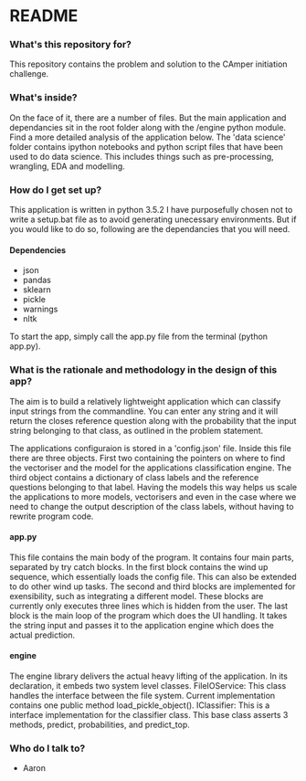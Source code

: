 # README #

### What's this repository for? ###

This repository contains the problem and solution to the CAmper initiation challenge. 

### What's inside? ###

On the face of it, there are a number of files. But the main application and dependancies sit in the root folder along with the /engine python module. Find a more detailed analysis of the application below.
The 'data science' folder contains ipython notebooks and python script files that have been used to do data science. This includes things such as pre-processing, wrangling, EDA and modelling.

### How do I get set up? ###

This application is written in python 3.5.2 I have purposefully chosen not to write a setup.bat file as to avoid generating unecessary environments. 
But if you would like to do so, following are the dependancies that you will need.
#### Dependencies ####
* json
* pandas
* sklearn
* pickle
* warnings
* nltk

To start the app, simply call the app.py file from the terminal (python app.py).  

### What is the rationale and methodology in the design of this app? ###

The aim is to build a relatively lightweight application which can classify input strings from the commandline. You can enter any string and it will return the closes reference question along with the probability that the input string belonging to that class, as outlined in the problem statement.

The applications configuraion is stored in a 'config.json' file. Inside this file there are three objects. First two containing the pointers on where to find the vectoriser and the model for the applications classification engine.
The third object contains a dictionary of class labels and the reference questions belonging to that label. Having the models this way helps us scale the applications to more models, vectorisers and even in the case where we need to change the output description of the class labels, without having to rewrite program code.

#### app.py ####
This file contains the main body of the program. It contains four main parts, separated by try catch blocks. 
In the first block contains the wind up sequence, which essentially loads the config file. This can also be extended to do other wind up tasks.
The second and third blocks are implemented for exensibility, such as integrating a different model. These blocks are currently only executes three lines which is hidden from the user.
The last block is the main loop of the program which does the UI handling. It takes the string input and passes it to the application engine which does the actual prediction.

#### engine ####
The engine library delivers the actual heavy lifting of the application. In its declaration, it embeds two system level classes. 
FileIOService: 
This class handles the interface between the file system. Current implementation contains one public method load_pickle_object(). 
IClassifier:
This is a interface implementation for the classifier class. This base class asserts 3 methods, predict, probabilities, and predict_top.


### Who do I talk to? ###

* Aaron